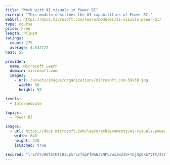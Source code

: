```yaml
---
title: "Work with AI visuals in Power BI"
excerpt: "This module describes the AI capabilities of Power BI."
webUrl: https://docs.microsoft.com/learn/modules/ai-visuals-power-bi/
type: course
price: Free
length: PT1H1M
ratings:
  count: 275
  average: 4.632727
heat: 55

provider:
  name: Microsoft Learn
  domain: microsoft.com
  images:
    - url: /assets/images/organizations/microsoft.com-50x50.jpg
      width: 50
      height: 50

levels:
  - Intermediate

topics:
  - Power BI

images:
  - url: https://docs.microsoft.com/learn/achievements/ai-visuals-power-bi-social.png
    width: 640
    height: 320
    isCached: true

secured: "lr2YsYJ9WlbtMTi8sLp5rSzfapPfWaBJSNP53wcZwZJO+T6jXp0xb7tfX/4zPFWuiyr6OJj+jWOlYem6DETzmaxekj5zV712NKGOb5jddxyw5qc0pDZKbo6g8oixJ5PtamolJAGr7LdZzcnButKkc8nANIMwAiiv3m1rWL+7pH9dR62mmZFadsdqzXmpyxbKdD4hFVyRgcLdA3sYSg7MHA3mm6AmG+y7WRx9uVyp+S1CjI9nXG2Zy2D+IyQNCOSy0za9B+/ssSWazBMO894Mn97yDzuWWXLmkt0prKLPKIOZ8PD4mI2vNJoYVeJKfeT6KcywV5COYH/YXYsv61ilzfYYhgZs+yM+2mddRvzZy+qmyT61UuxZxgev187gJL8OFuJ/PhGkwrLoIvBqDX7w1WjOg0oQs3LTqB9DgyIHsFg=;AuAuJf7ZoMkSXZZkIZXbMA=="
---
```



